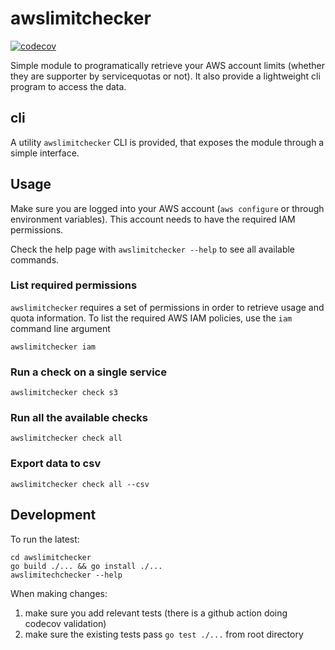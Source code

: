 

# awslimitchecker

[![codecov](https://codecov.io/gh/sebasrp/awslimitchecker/branch/main/graph/badge.svg?token=Y5AOHU08FU)](https://codecov.io/gh/sebasrp/awslimitchecker)

Simple module to programatically retrieve your AWS account limits (whether they are supporter by servicequotas or not). It also provide a lightweight cli program to access the data.

## cli

A utility `awslimitchecker` CLI is provided, that exposes the module through a simple interface.

## Usage

Make sure you are logged into your AWS account (`aws configure` or through environment variables). This account needs to have the required IAM permissions.

Check the help page with `awslimitchecker --help` to see all available commands.

### List required permissions

`awslimitchecker` requires a set of permissions in order to retrieve usage and quota information. To list the required AWS IAM policies, use the `iam` command line argument

```shell
awslimitchecker iam
```

### Run a check on a single service

```shell
awslimitchecker check s3
```

### Run all the available checks

```shell
awslimitchecker check all
```

### Export data to csv

```shell
awslimitchecker check all --csv
```

## Development

To run the latest:

```shell
cd awslimitchecker
go build ./... && go install ./...
awslimitechchecker --help
```

When making changes:

1. make sure you add relevant tests (there is a github action doing codecov validation)
2. make sure the existing tests pass `go test ./...` from root directory
